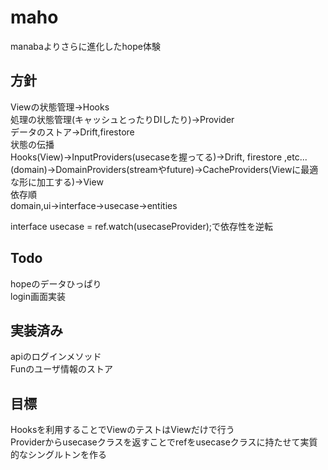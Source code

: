 # maho

manabaよりさらに進化したhope体験  

## 方針
Viewの状態管理->Hooks  
処理の状態管理(キャッシュとったりDIしたり)->Provider  
データのストア->Drift,firestore  
状態の伝播  
Hooks(View)->InputProviders(usecaseを握ってる)->Drift, firestore ,etc...(domain)->DomainProviders(streamやfuture)->CacheProviders(Viewに最適な形に加工する)->View   
依存順  
domain,ui->interface->usecase->entities  

interface usecase = ref.watch(usecaseProvider);で依存性を逆転  

## Todo
hopeのデータひっぱり  
login画面実装

## 実装済み
apiのログインメソッド  
Funのユーザ情報のストア  


## 目標
Hooksを利用することでViewのテストはViewだけで行う  
Providerからusecaseクラスを返すことでrefをusecaseクラスに持たせて実質的なシングルトンを作る  
